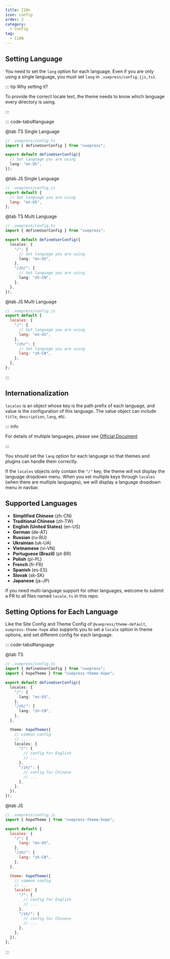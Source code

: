 ```yaml
---
title: I18n
icon: config
order: 2
category:
  - Config
tag:
  - I18N
---
```


## Setting Language <Badge text="important" type="danger" />

You need to set the `lang` option for each language. Even if you are only using a single language, you must set `lang` in `.vuepress/config.{js,ts}`.

::: tip Why setting it?

To provide the correct locale text, the theme needs to know which language every directory is using.

:::

::: code-tabs#language

@tab TS Single Language

```ts
// .vuepress/config.ts
import { defineUserConfig } from "vuepress";

export default defineUserConfig({
  // Set language you are using
  lang: "en-US",
});
```

@tab JS Single Language

```js
// .vuepress/config.js
export default {
  // Set language you are using
  lang: "en-US",
};
```

@tab TS Multi Language

```ts
// .vuepress/config.ts
import { defineUserConfig } from "vuepress";

export default defineUserConfig({
  locales: {
    "/": {
      // Set language you are using
      lang: "en-US",
    },
    "/zh/": {
      // Set language you are using
      lang: "zh-CN",
    },
  },
});
```

@tab JS Multi Language

```js
// .vuepress/config.js
export default {
  locales: {
    "/": {
      // Set language you are using
      lang: "en-US",
    },
    "/zh/": {
      // Set language you are using
      lang: "zh-CN",
    },
  },
};
```

:::

## Internationalization

`locales` is an object whose key is the path prefix of each language, and value is the configuration of this language. The value object can include `title`, `description`, `lang`, etc.

::: info

For details of multiple languages, please see [Official Document](https://v2.vuepress.vuejs.org/guide/i18n.html)

:::

You should set the `lang` option for each language so that themes and plugins can handle them correctly.

If the `locales` objects only contain the `"/"` key, the theme will not display the language dropdown menu. When you set multiple keys through `locales` (when there are multiple languages), we will display a language dropdown menu in navbar.

## Supported Languages

- **Simplified Chinese** (zh-CN)
- **Traditional Chinese** (zh-TW)
- **English (United States)** (en-US)
- **German** (de-AT)
- **Russian** (ru-RU)
- **Ukrainian** (uk-UA)
- **Vietnamese** (vi-VN)
- **Portuguese (Brazil)** (pt-BR)
- **Polish** (pl-PL)
- **French** (fr-FR)
- **Spanish** (es-ES)
- **Slovak** (sk-SK)
- **Japanese** (ja-JP)

If you need multi-language support for other languages, welcome to submit a PR to all files named `locale.ts` in this repo.

## Setting Options for Each Language

Like the Site Config and Theme Config of `@vuepress/theme-default`, `vuepress-theme-hope` also supports you to set a `locale` option in theme options, and set different config for each language.

::: code-tabs#language

@tab TS

```ts
// .vuepress/config.ts
import { defineUserConfig } from "vuepress";
import { hopeTheme } from "vuepress-theme-hope";

export default defineUserConfig({
  locales: {
    "/": {
      lang: "en-US",
    },
    "/zh/": {
      lang: "zh-CN",
    },
  },

  theme: hopeTheme({
    // common config
    // ...
    locales: {
      "/": {
        // config for English
        // ...
      },
      "/zh/": {
        // config for Chinese
        // ...
      },
    },
  }),
});
```

@tab JS

```js
// .vuepress/config.js
import { hopeTheme } from "vuepress-theme-hope";

export default {
  locales: {
    "/": {
      lang: "en-US",
    },
    "/zh/": {
      lang: "zh-CN",
    },
  },

  theme: hopeTheme({
    // common config
    // ...
    locales: {
      "/": {
        // config for English
        // ...
      },
      "/zh/": {
        // config for Chinese
        // ...
      },
    },
  }),
};
```

:::
